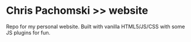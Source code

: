 #  Chris Pachomski >> website

Repo for my personal website. Built with vanilla HTML5/JS/CSS with some JS plugins for fun.
